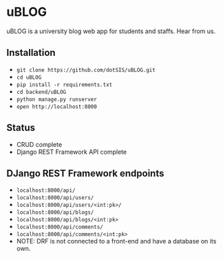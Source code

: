 # uBLOG
uBLOG is a university blog web app for students and staffs. Hear from us.

## Installation
- `git clone https://github.com/dotSIS/uBLOG.git`
- `cd uBLOG`
- `pip install -r requirements.txt`
- `cd backend/uBLOG`
- `python manage.py runserver`
- `open http://localhost:8000`

## Status
- CRUD complete
- Django REST Framework API complete

## DJango REST Framework endpoints
- `localhost:8000/api/`
- `localhost:8000/api/users/`
- `localhost:8000/api/users/<int:pk>/`
- `localhost:8000/api/blogs/`
- `localhost:8000/api/blogs/<int:pk>`
- `localhost:8000/api/comments/`
- `localhost:8000/api/comments/<int:pk>`
- NOTE: DRF is not connected to a front-end and have a database on its own.